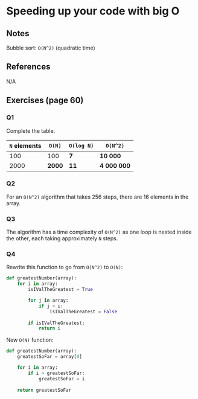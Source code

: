 # Speeding up your code with big O

## Notes
Bubble sort: `O(N^2)` (quadratic time)

## References
N/A

## Exercises (page 60)

### Q1
Complete the table.

`N` elements | `O(N)` | `O(log N)` | `O(N^2)`
|---|---|---|---|
100 | 100 | **7** | **10 000**
2000 | **2000** | **11** | **4 000 000**

### Q2
For an `O(N^2)` algorithm that takes 256 steps, there are 16 elements in the array.

### Q3
The algorithm has a time complexity of `O(N^2)` as one loop is nested inside the other, each taking approximately `N` steps.

### Q4
Rewrite this function to go from `O(N^2)` to `O(N)`:
```python
def greatestNumber(array):
    for i in array:
        isIValTheGreatest = True

        for j in array:
            if j > i:
                isIValTheGreatest = False
        
        if isIValTheGreatest:
            return i
```

New `O(N)` function:
```python
def greatestNumber(array):
    greatestSoFar = array[0]

    for i in array:
        if i > greatestSoFar:
            greatestSoFar = i
        
    return greatestSoFar
```